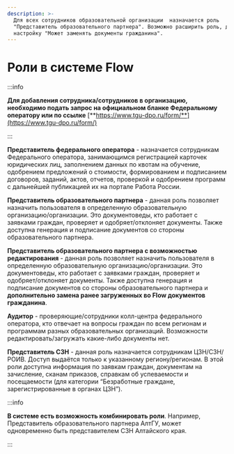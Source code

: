 ```yaml
---
description: >-
  Для всех сотрудников образовательной организации  назначается роль
  "Представитель образовательного партнера". Возможно расширить роль, добавив
  настройку "Может заменять документы гражданина".
---
```


# Роли в системе Flow

:::info

**Для добавления сотрудника/сотрудников в организацию, необходимо подать запрос на официальном бланке Федеральному оператору или по ссылке** [**https://www.tgu-dpo.ru/form/**](https://www.tgu-dpo.ru/form/)

:::

**Представитель федерального оператора** - назначается сотрудникам Федерального оператора, занимающимся регистрацией карточек юридических лиц, заполнением данных по квотам на обучение, одобрением предложений о стоимости,  формированием и подписанием договоров, заданий, актов, отчетов, проверкой и одобрением программ с дальнейшей публикацией их на портале Работа России.

**Представитель образовательного партнера** - данная роль позволяет назначить пользователя в определенную образовательную организацию/организации. Это документоведы, кто работает с заявками граждан, проверяет и одобряет/отклоняет документы. Также доступна генерация и подписание документов со стороны образовательного партнера.

**Представитель образовательного партнера с возможностью редактирования** - данная роль позволяет назначить пользователя в определенную образовательную организацию/организации. Это документоведы, кто работает с заявками граждан, проверяет и одобряет/отклоняет документы. Также доступна генерация и подписание документов со стороны образовательного партнера и **дополнительно замена ранее загруженных во Flow документов гражданина**.

**Аудитор** - проверяющие/сотрудники колл-центра федерального оператора, кто отвечает на вопросы граждан  по всем регионам и программам разных образовательных организаций. Возможности редактировать/загружать какие-либо документы нет.

**Представитель СЗН** - данная роль назначается сотрудникам ЦЗН/СЗН/РОИВ. Доступ выдаётся только к указанному региону/регионам. В этой роли доступна информация по заявкам граждан, документам на зачисление, сканам приказов, справкам об успеваемости и посещаемости (для категории “Безработные граждане, зарегистрированные в органах ЦЗН”).

:::info

**В системе есть возможность комбинировать роли**. Например, Представитель образовательного партнера АлтГУ,  может одновременно быть представителем СЗН Алтайского края.

:::
